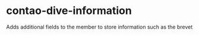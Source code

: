 # contao-dive-information
Adds additional fields to the member to store information such as the brevet